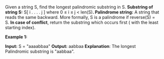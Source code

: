 Given a string S, find the longest palindromic substring in S. **Substring of string S:** S[ i . . . . j ] where 0 ≤ i ≤ j < len(S)**. Palindrome string:** A string that reads the same backward. More formally, S is a palindrome if reverse(S) = S. **In case of conflict**, return the substring which occurs first ( with the least starting index).

**Example 1:**

**Input:**
S = "aaaabbaa"
**Output:** aabbaa
**Explanation**: The longest Palindromic
substring is "aabbaa".